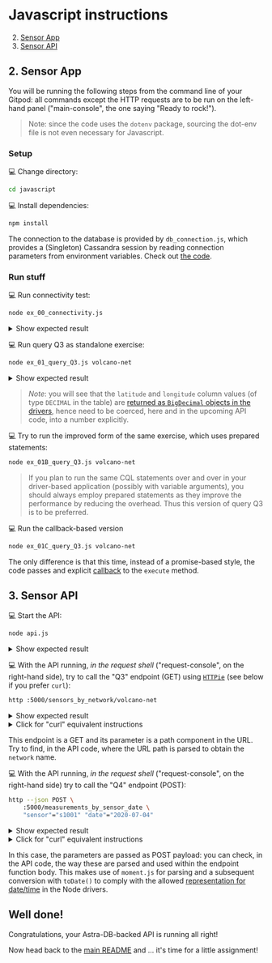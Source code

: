 # Javascript instructions

2. [Sensor App](#2-sensor-app)
3. [Sensor API](#3-sensor-api)

## 2. Sensor App

You will be running the following steps from the command line of your Gitpod: all commands except the HTTP requests are to be run on the left-hand panel ("main-console", the one saying "Ready to rock!").

> Note: since the code uses the `dotenv` package, sourcing the dot-env file is not even necessary for Javascript.

### Setup

💻 Change directory:

```bash
cd javascript
```

💻 Install dependencies:

```bash
npm install
```

The connection to the database is provided by `db_connection.js`, which
provides a (Singleton) Cassandra session by reading connection parameters
from environment variables. Check out [the code](db_connection.js).

### Run stuff

💻 Run connectivity test:

```bash
node ex_00_connectivity.js
```

<details><summary>Show expected result</summary>

```
$> node ex_00_connectivity.js 
Creating session.
    ** Connected to cluster 'cndb' at data center 'us-east1' **
Session closed.
```

</details>

💻 Run query Q3 as standalone exercise:

```bash
node ex_01_query_Q3.js volcano-net
```
<details><summary>Show expected result</summary>

```
$ node ex_01_query_Q3.js volcano-net
Creating session.
    ** Querying sensors for network 'volcano-net' ...
      - Sensor    s2001 (LAT=44.46, LON=-110.83): accuracy = high, sensitivity = medium
      - Sensor    s2002 (LAT=44.46, LON=-110.83): accuracy = high, sensitivity = medium
Session closed.
```

</details>

> _Note_: you will see that the `latitude` and `longitude` column values
> (of type `DECIMAL` in the table) are
> [returned as `BigDecimal` objects in the drivers](https://docs.datastax.com/en/developer/nodejs-driver/4.6/features/datatypes/), hence
> need to be coerced, here and in the upcoming API code, into a number explicitly.

💻 Try to run the improved form of the same exercise, which uses prepared statements:

```bash
node ex_01B_query_Q3.js volcano-net
```
> If you plan to run the same CQL statements over and over in your driver-based application
> (possibly with variable arguments), you should always employ prepared statements as they improve
> the performance by reducing the overhead. Thus this version of query Q3 is to be preferred.

💻 Run the callback-based version

```bash
node ex_01C_query_Q3.js volcano-net
```

The only difference is that this time, instead of a promise-based style,
the code passes and explicit [callback](https://docs.datastax.com/en/developer/nodejs-driver/4.6/api/class.Client/#execute) to the `execute` method.

## 3. Sensor API

💻 Start the API:

```bash
node api.js
```

<details><summary>Show expected result</summary>

```
$> node api.js
Creating session.
API ready on port 5000
```

</details>

💻 With the API running, _in the request shell_ ("request-console", on the right-hand side), try to call the "Q3" endpoint (GET) using [`HTTPie`](https://httpie.io/) (see below if you prefer `curl`):

```bash
http :5000/sensors_by_network/volcano-net
```

<details><summary>Show expected result</summary>

```
$> http :5000/sensors_by_network/volcano-net
HTTP/1.1 200 OK
Connection: keep-alive
Content-Length: 299
Content-Type: application/json; charset=utf-8
Date: Wed, 11 Jan 2023 14:05:50 GMT
ETag: W/"12b-0shzYwfOdo5tSPRHAQdyPu/PoQE"
Keep-Alive: timeout=5
X-Powered-By: Express

[
    {
        "characteristics": {
            "accuracy": "high",
            "sensitivity": "medium"
        },
        "latitude": 44.460321,
        "longitude": -110.828151,
        "network": "volcano-net",
        "sensor": "s2001"
    },
    {
        "characteristics": {
            "accuracy": "high",
            "sensitivity": "medium"
        },
        "latitude": 44.463195,
        "longitude": -110.830124,
        "network": "volcano-net",
        "sensor": "s2002"
    }
]
```

</details>

<details><summary>Click for "curl" equivalent instructions</summary>

```bash
curl -s localhost:5000/sensors_by_network/volcano-net | jq
```

Expected result:

```
$> curl -s localhost:5000/sensors_by_network/volcano-net | jq
[
  {
    "network": "volcano-net",
    "sensor": "s2001",
    "characteristics": {
      "accuracy": "high",
      "sensitivity": "medium"
    },
    "latitude": 44.460321,
    "longitude": -110.828151
  },
  {
    "network": "volcano-net",
    "sensor": "s2002",
    "characteristics": {
      "accuracy": "high",
      "sensitivity": "medium"
    },
    "latitude": 44.463195,
    "longitude": -110.830124
  }
]
```

</details>


This endpoint is a GET and its parameter is a path component in the URL.
Try to find, in the API code, where the URL path is parsed to obtain the `network` name.

💻 With the API running, _in the request shell_ ("request-console", on the right-hand side) try to call the "Q4" endpoint (POST):

```bash
http --json POST \
    :5000/measurements_by_sensor_date \
    "sensor"="s1001" "date"="2020-07-04"
```

<details><summary>Show expected result</summary>

```
$> http --json POST \
>     :5000/measurements_by_sensor_date \
>     "sensor"="s1001" "date"="2020-07-04"
HTTP/1.1 200 OK
Connection: keep-alive
Content-Length: 209
Content-Type: application/json; charset=utf-8
Date: Wed, 11 Jan 2023 14:08:20 GMT
ETag: W/"d1-xcCHVjBxvBg19/9NGLyyd0s8jf8"
Keep-Alive: timeout=5
X-Powered-By: Express

[
    {
        "timestamp": "2020-07-04T12:59:59.000Z",
        "value": 98
    },
    {
        "timestamp": "2020-07-04T12:00:01.000Z",
        "value": 97
    },
    {
        "timestamp": "2020-07-04T00:59:59.000Z",
        "value": 79
    },
    {
        "timestamp": "2020-07-04T00:00:01.000Z",
        "value": 80
    }
]
```

</details>

<details><summary>Click for "curl" equivalent instructions</summary>

```bash
curl -s -XPOST localhost:5000/measurements_by_sensor_date \
    -d '{"sensor":"s1001", "date":"2020-07-04"}' \
    -H 'Content-Type: application/json' | jq
```

Expected result:

```
$> curl -s -XPOST localhost:5000/measurements_by_sensor_date \
>     -d '{"sensor":"s1001", "date":"2020-07-04"}' \
>     -H 'Content-Type: application/json' | jq
[
  {
    "timestamp": "2020-07-04T12:59:59.000Z",
    "value": 98
  },
  {
    "timestamp": "2020-07-04T12:00:01.000Z",
    "value": 97
  },
  {
    "timestamp": "2020-07-04T00:59:59.000Z",
    "value": 79
  },
  {
    "timestamp": "2020-07-04T00:00:01.000Z",
    "value": 80
  }
]
```

</details>

In this case, the parameters are passed as POST payload: you can check, in the API
code, the way these are parsed and used within the endpoint function body.
This makes use of `moment.js` for parsing and a subsequent conversion with
`toDate()` to comply with the allowed [representation for date/time](https://docs.datastax.com/en/developer/nodejs-driver/4.6/features/datatypes/datetime/) in the Node drivers.

## Well done!

Congratulations, your Astra-DB-backed API is running all right!

Now head back to the [main README](../README.md#homework-instructions) and ... it's time for a little assignment!
